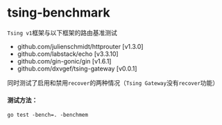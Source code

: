 # tsing-benchmark
`Tsing v1`框架与以下框架的路由基准测试
- github.com/julienschmidt/httprouter [v1.3.0]
- github.com/labstack/echo [v3.3.10]
- github.com/gin-gonic/gin [v1.6.1]
- github.com/dxvgef/tsing-gateway [v0.0.1]

同时测试了启用和禁用`recover`的两种情况（`Tsing Gateway`没有`recover`功能）

#### 测试方法：
```
go test -bench=. -benchmem
```
